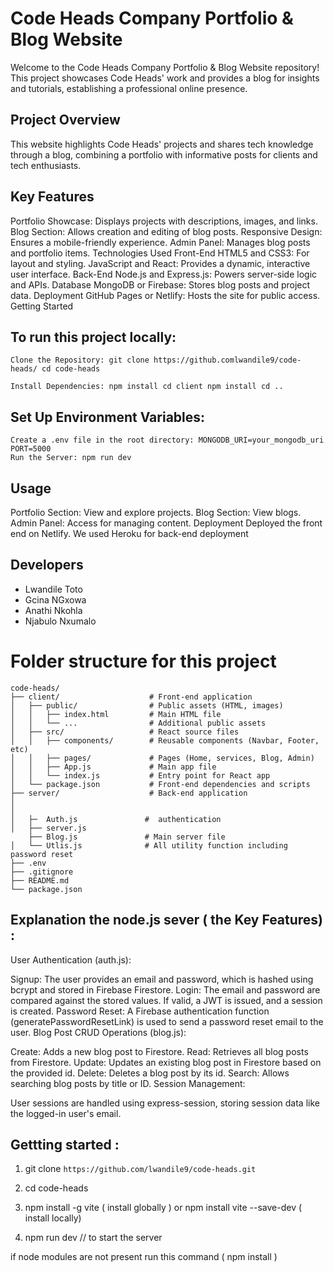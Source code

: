 # Code Heads Company Portfolio & Blog Website

Welcome to the Code Heads Company Portfolio & Blog Website repository! This project showcases Code Heads' work and provides a blog for insights and tutorials, establishing a professional online presence.

## Project Overview
This website highlights Code Heads' projects and shares tech knowledge through a blog, combining a portfolio with informative posts for clients and tech enthusiasts.

## Key Features

Portfolio Showcase: Displays projects with descriptions, images, and links.
Blog Section: Allows creation and editing of blog posts.
Responsive Design: Ensures a mobile-friendly experience.
Admin Panel: Manages blog posts and portfolio items.
Technologies Used
Front-End
HTML5 and CSS3: For layout and styling.
JavaScript and React: Provides a dynamic, interactive user interface.
Back-End
Node.js and Express.js: Powers server-side logic and APIs.
Database
MongoDB or Firebase: Stores blog posts and project data.
Deployment
GitHub Pages or Netlify: Hosts the site for public access.
Getting Started

## To run this project locally:

````
Clone the Repository: git clone https://github.comlwandile9/code-heads/ cd code-heads

Install Dependencies: npm install cd client npm install cd ..
````

## Set Up Environment Variables:

````
Create a .env file in the root directory: MONGODB_URI=your_mongodb_uri PORT=5000
Run the Server: npm run dev
````

## Usage

Portfolio Section: View and explore projects.
Blog Section: View blogs.
Admin Panel: Access for managing content.
Deployment
Deployed the front end on Netlify.
We used Heroku for back-end deployment 



## Developers 

- Lwandile Toto
- Gcina NGxowa
- Anathi Nkohla
- Njabulo Nxumalo

# Folder structure for this project 
````
code-heads/
├── client/                    # Front-end application
│   ├── public/                # Public assets (HTML, images)
│   │   ├── index.html         # Main HTML file
│   │   └── ...                # Additional public assets
│   ├── src/                   # React source files
│   │   ├── components/        # Reusable components (Navbar, Footer, etc)
│   │   ├── pages/             # Pages (Home, services, Blog, Admin)
│   │   ├── App.js             # Main app file
│   │   └── index.js           # Entry point for React app
│   └── package.json           # Front-end dependencies and scripts
├── server/                    # Back-end application
│         
│  
│   ├─  Auth.js               #  authentication
│   ├── server.js
    ├── Blog.js               # Main server file
│   └── Utlis.js              # All utility function including password reset
├── .env                     
├── .gitignore               
├── README.md                 
└── package.json              
````
## Explanation the node.js sever  ( the Key Features) :
User Authentication (auth.js):

Signup: The user provides an email and password, which is hashed using bcrypt and stored in Firebase Firestore.
Login: The email and password are compared against the stored values. If valid, a JWT is issued, and a session is created.
Password Reset: A Firebase authentication function (generatePasswordResetLink) is used to send a password reset email to the user.
Blog Post CRUD Operations (blog.js):

Create: Adds a new blog post to Firestore.
Read: Retrieves all blog posts from Firestore.
Update: Updates an existing blog post in Firestore based on the provided id.
Delete: Deletes a blog post by its id.
Search: Allows searching blog posts by title or ID.
Session Management:

User sessions are handled using express-session, storing session data like the logged-in user's email.


## Gettting started :

1. git clone  ```` https://github.com/lwandile9/code-heads.git ````

2. cd code-heads

3. npm install -g vite  ( install globally ) or  npm install vite --save-dev  ( install locally)


3. npm run dev   // to start the server

if node modules are  not present  run this command  ( npm install
)
